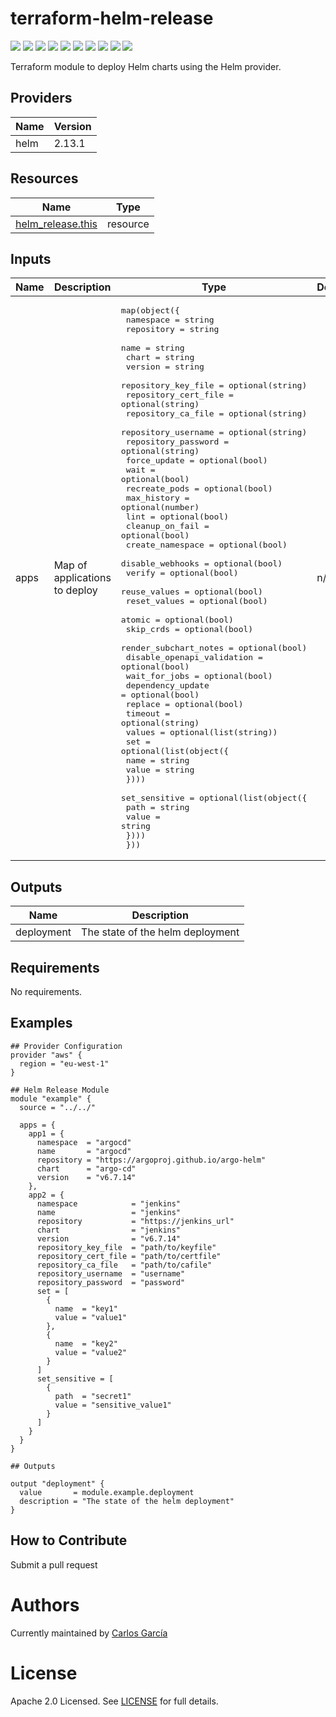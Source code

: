 # terraform-helm-release

![](https://img.shields.io/github/v/tag/cgarcia-l/terraform-helm-release)
![](https://img.shields.io/github/issues/cgarcia-l/terraform-helm-release)
![](https://img.shields.io/github/issues-closed/cgarcia-l/terraform-helm-release)
[![](https://img.shields.io/github/languages/code-size/cgarcia-l/terraform-helm-release)](https://github.com/cgarcia-l/terraform-helm-release)
[![](https://img.shields.io/github/repo-size/cgarcia-l/terraform-helm-release)](https://github.com/cgarcia-l/terraform-helm-release)
![](https://img.shields.io/github/languages/top/cgarcia-l/terraform-helm-release?color=green&logo=terraform&logoColor=blue)
![](https://img.shields.io/github/commit-activity/m/cgarcia-l/terraform-helm-release)
![](https://img.shields.io/github/contributors/cgarcia-l/terraform-helm-release)
![](https://img.shields.io/github/last-commit/cgarcia-l/terraform-helm-release)
[![](https://img.shields.io/github/license/cgarcia-l/terraform-helm-release)](https://github.com/cgarcia-l/terraform-helm-release)

Terraform module to deploy Helm charts using the Helm provider.

[//]: # (BEGIN_TF_DOCS)

## Providers

| Name | Version |
|------|---------|
| helm | 2.13.1 |

## Resources

| Name | Type |
|------|------|
| [helm_release.this](https://registry.terraform.io/providers/hashicorp/helm/latest/docs/resources/release) | resource |

## Inputs

| Name | Description | Type | Default | Required |
|------|-------------|------|---------|:--------:|
| apps | Map of applications to deploy | <pre>map(object({<br>    namespace                  = string<br>    repository                 = string<br>    name                       = string<br>    chart                      = string<br>    version                    = string<br>    repository_key_file        = optional(string)<br>    repository_cert_file       = optional(string)<br>    repository_ca_file         = optional(string)<br>    repository_username        = optional(string)<br>    repository_password        = optional(string)<br>    force_update               = optional(bool)<br>    wait                       = optional(bool)<br>    recreate_pods              = optional(bool)<br>    max_history                = optional(number)<br>    lint                       = optional(bool)<br>    cleanup_on_fail            = optional(bool)<br>    create_namespace           = optional(bool)<br>    disable_webhooks           = optional(bool)<br>    verify                     = optional(bool)<br>    reuse_values               = optional(bool)<br>    reset_values               = optional(bool)<br>    atomic                     = optional(bool)<br>    skip_crds                  = optional(bool)<br>    render_subchart_notes      = optional(bool)<br>    disable_openapi_validation = optional(bool)<br>    wait_for_jobs              = optional(bool)<br>    dependency_update          = optional(bool)<br>    replace                    = optional(bool)<br>    timeout                    = optional(string)<br>    values                     = optional(list(string))<br>    set = optional(list(object({<br>      name  = string<br>      value = string<br>    })))<br>    set_sensitive = optional(list(object({<br>      path  = string<br>      value = string<br>    })))<br>  }))</pre> | n/a | yes |

## Outputs

| Name | Description |
|------|-------------|
| deployment | The state of the helm deployment |

## Requirements

No requirements.

## Examples

```hcl
## Provider Configuration
provider "aws" {
  region = "eu-west-1"
}

## Helm Release Module
module "example" {
  source = "../../"

  apps = {
    app1 = {
      namespace  = "argocd"
      name       = "argocd"
      repository = "https://argoproj.github.io/argo-helm"
      chart      = "argo-cd"
      version    = "v6.7.14"
    },
    app2 = {
      namespace            = "jenkins"
      name                 = "jenkins"
      repository           = "https://jenkins_url"
      chart                = "jenkins"
      version              = "v6.7.14"
      repository_key_file  = "path/to/keyfile"
      repository_cert_file = "path/to/certfile"
      repository_ca_file   = "path/to/cafile"
      repository_username  = "username"
      repository_password  = "password"
      set = [
        {
          name  = "key1"
          value = "value1"
        },
        {
          name  = "key2"
          value = "value2"
        }
      ]
      set_sensitive = [
        {
          path  = "secret1"
          value = "sensitive_value1"
        }
      ]
    }
  }
}

## Outputs

output "deployment" {
  value       = module.example.deployment
  description = "The state of the helm deployment"
}
```

[//]: # (END_TF_DOCS)

## How to Contribute

Submit a pull request

# Authors

Currently maintained by [Carlos García](https://github.com/cgarcia-l)

# License

Apache 2.0 Licensed. See [LICENSE](./LICENSE) for full details.